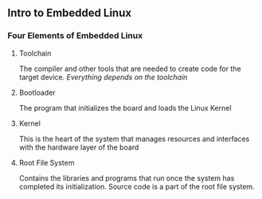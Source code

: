 ## Intro to Embedded Linux

### Four Elements of Embedded Linux

1. Toolchain

    The compiler and other tools that are needed to create code for the target device. *Everything depends on the toolchain*


1. Bootloader

    The program that initializes the board and loads the Linux Kernel


1. Kernel

    This is the heart of the system that manages resources and interfaces with the hardware layer of the board

1. Root File System

    Contains the libraries and programs that run once the system has completed its initialization. Source code is a part of the root file system.
